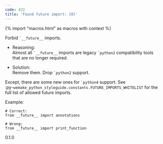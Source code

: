 ```yaml
---
code: 422
title: 'Found future import: {0}'
---
```


{% import "macros.html" as macros with context %}

Forbid `` `__future__ `` imports.

  - Reasoning:  
    Almost all `` `__future__ `` imports are legacy `` `python2 ``
    compatibility tools that are no longer required.

  - Solution:  
    Remove them. Drop `` `python2 `` support.

Except, there are some new ones for `` `python4 `` support. See
:py`~wemake_python_styleguide.constants.FUTURE_IMPORTS_WHITELIST` for
the full list of allowed future imports.

Example:

    # Correct:
    from __future__ import annotations
    
    # Wrong:
    from __future__ import print_function

<div class="versionadded">

0.1.0

</div>